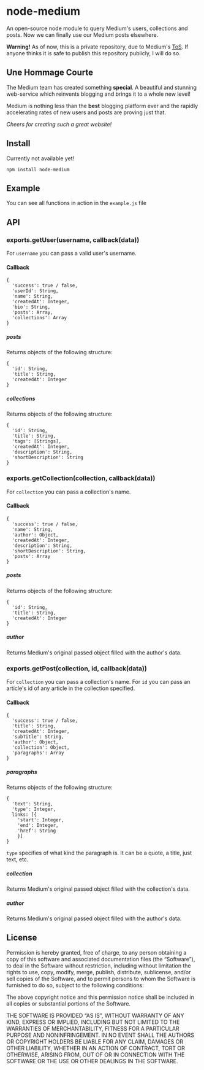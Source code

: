 # node-medium
An open-source node module to query Medium's users, collections and posts.
Now we can finally use our Medium posts elsewhere.

**Warning!** As of now, this is a private repository, due to Medium's [ToS](https://medium.com/policy/medium-terms-of-service-9db0094a1e0f). If anyone thinks it is safe to publish this repository publicly, I will do so.

## Une Hommage Courte
The Medium team has created something **special**. A beautiful and stunning web-service which reinvents blogging and brings it to a whole new level!

Medium is nothing less than the **best** blogging platform ever and the rapidly accelerating rates of new users and posts are proving just that.

*Cheers for creating such a great website!*

## Install

Currently not available yet!

```
npm install node-medium
```

## Example

You can see all functions in action in the ```example.js``` file

## API

### exports.getUser(username, callback(data))

For ```username``` you can pass a valid user's username.

#### Callback
```
{
  'success': true / false,
  'userId': String,
  'name': String,
  'createdAt': Integer,
  'bio': String,
  'posts': Array,
  'collections': Array
}
```

##### posts
Returns objects of the following structure:
```
{
  'id': String,
  'title': String,
  'createdAt': Integer
}
```

##### collections
Returns objects of the following structure:
```
{
  'id': String,
  'title': String,
  'tags': [Strings],
  'createdAt': Integer,
  'description': String,
  'shortDescription': String
}
```

### exports.getCollection(collection, callback(data))

For ```collection``` you can pass a collection's name.

#### Callback
```
{
  'success': true / false,
  'name': String,
  'author': Object,
  'createdAt': Integer,
  'description': String,
  'shortDescription': String,
  'posts': Array
}
```

##### posts
Returns objects of the following structure:
```
{
  'id': String,
  'title': String,
  'createdAt': Integer
}
```

##### author
Returns Medium's original passed object filled with the author's data.

### exports.getPost(collection, id, callback(data))

For ```collection``` you can pass a collection's name.
For ```id``` you can pass an article's id of any article in the collection specified.

#### Callback
```
{
  'success': true / false,
  'title': String,
  'createdAt': Integer,
  'subTitle': String,
  'author': Object,
  'collection': Object,
  'paragraphs': Array
}
```

##### paragraphs
Returns objects of the following structure:
```
{
  'text': String,
  'type': Integer,
  links: [{
    'start': Integer,
    'end': Integer,
    'href': String
    }]
}
```

```type``` specifies of what kind the paragraph is. It can be a quote, a title, just text, etc.

##### collection
Returns Medium's original passed object filled with the collection's data.

##### author
Returns Medium's original passed object filled with the author's data.

## License

Permission is hereby granted, free of charge, to any person obtaining a copy of this software and associated documentation files (the “Software”), to deal in the Software without restriction, including without limitation the rights to use, copy, modify, merge, publish, distribute, sublicense, and/or sell copies of the Software, and to permit persons to whom the Software is furnished to do so, subject to the following conditions:

The above copyright notice and this permission notice shall be included in all copies or substantial portions of the Software.

THE SOFTWARE IS PROVIDED “AS IS”, WITHOUT WARRANTY OF ANY KIND, EXPRESS OR IMPLIED, INCLUDING BUT NOT LIMITED TO THE WARRANTIES OF MERCHANTABILITY, FITNESS FOR A PARTICULAR PURPOSE AND NONINFRINGEMENT. IN NO EVENT SHALL THE AUTHORS OR COPYRIGHT HOLDERS BE LIABLE FOR ANY CLAIM, DAMAGES OR OTHER LIABILITY, WHETHER IN AN ACTION OF CONTRACT, TORT OR OTHERWISE, ARISING FROM, OUT OF OR IN CONNECTION WITH THE SOFTWARE OR THE USE OR OTHER DEALINGS IN THE SOFTWARE.
